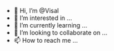- 👋 Hi, I’m @Visal
- 👀 I’m interested in ...
- 🌱 I’m currently learning ...
- 💞️ I’m looking to collaborate on ...
- 📫 How to reach me ...

<!---
Visal/Visal is a ✨ special ✨ repository because its `README.md` (this file) appears on your GitHub profile.
You can click the Preview link to take a look at your changes.
--->
